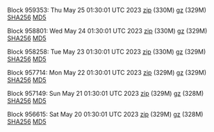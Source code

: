 Block 959353: Thu May 25 01:30:01 UTC 2023 [zip](https://files.01coin.io/mainnet/2023-05-25/bootstrap.dat.zip) (330M) [gz](https://files.01coin.io/mainnet/2023-05-25/bootstrap.dat.tar.gz) (329M) [SHA256](https://files.01coin.io/mainnet/2023-05-25/sha256.txt) [MD5](https://files.01coin.io/mainnet/2023-05-25/md5.txt)

Block 958801: Wed May 24 01:30:01 UTC 2023 [zip](https://files.01coin.io/mainnet/2023-05-24/bootstrap.dat.zip) (330M) [gz](https://files.01coin.io/mainnet/2023-05-24/bootstrap.dat.tar.gz) (329M) [SHA256](https://files.01coin.io/mainnet/2023-05-24/sha256.txt) [MD5](https://files.01coin.io/mainnet/2023-05-24/md5.txt)

Block 958258: Tue May 23 01:30:01 UTC 2023 [zip](https://files.01coin.io/mainnet/2023-05-23/bootstrap.dat.zip) (330M) [gz](https://files.01coin.io/mainnet/2023-05-23/bootstrap.dat.tar.gz) (329M) [SHA256](https://files.01coin.io/mainnet/2023-05-23/sha256.txt) [MD5](https://files.01coin.io/mainnet/2023-05-23/md5.txt)

Block 957714: Mon May 22 01:30:01 UTC 2023 [zip](https://files.01coin.io/mainnet/2023-05-22/bootstrap.dat.zip) (329M) [gz](https://files.01coin.io/mainnet/2023-05-22/bootstrap.dat.tar.gz) (329M) [SHA256](https://files.01coin.io/mainnet/2023-05-22/sha256.txt) [MD5](https://files.01coin.io/mainnet/2023-05-22/md5.txt)

Block 957149: Sun May 21 01:30:01 UTC 2023 [zip](https://files.01coin.io/mainnet/2023-05-21/bootstrap.dat.zip) (329M) [gz](https://files.01coin.io/mainnet/2023-05-21/bootstrap.dat.tar.gz) (328M) [SHA256](https://files.01coin.io/mainnet/2023-05-21/sha256.txt) [MD5](https://files.01coin.io/mainnet/2023-05-21/md5.txt)

Block 956615: Sat May 20 01:30:01 UTC 2023 [zip](https://files.01coin.io/mainnet/2023-05-20/bootstrap.dat.zip) (329M) [gz](https://files.01coin.io/mainnet/2023-05-20/bootstrap.dat.tar.gz) (328M) [SHA256](https://files.01coin.io/mainnet/2023-05-20/sha256.txt) [MD5](https://files.01coin.io/mainnet/2023-05-20/md5.txt)
